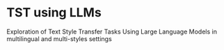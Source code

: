 # TST using LLMs
Exploration of Text Style Transfer Tasks Using Large Language Models in multilingual and multi-styles settings
